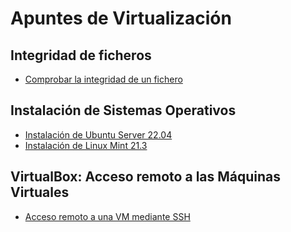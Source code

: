 # Apuntes de Virtualización

## Integridad de ficheros

* [Comprobar la integridad de un fichero](./apuntes/integrity-check.md)

## Instalación de Sistemas Operativos

* [Instalación de Ubuntu Server 22.04](./apuntes/ub-server22.04.md)
* [Instalación de Linux Mint 21.3 ](./apuntes/linux-mint21.3.md)

## VirtualBox: Acceso remoto a las Máquinas Virtuales

* [Acceso remoto a una VM mediante SSH](./apuntes/vbox-ssh-access.md)
